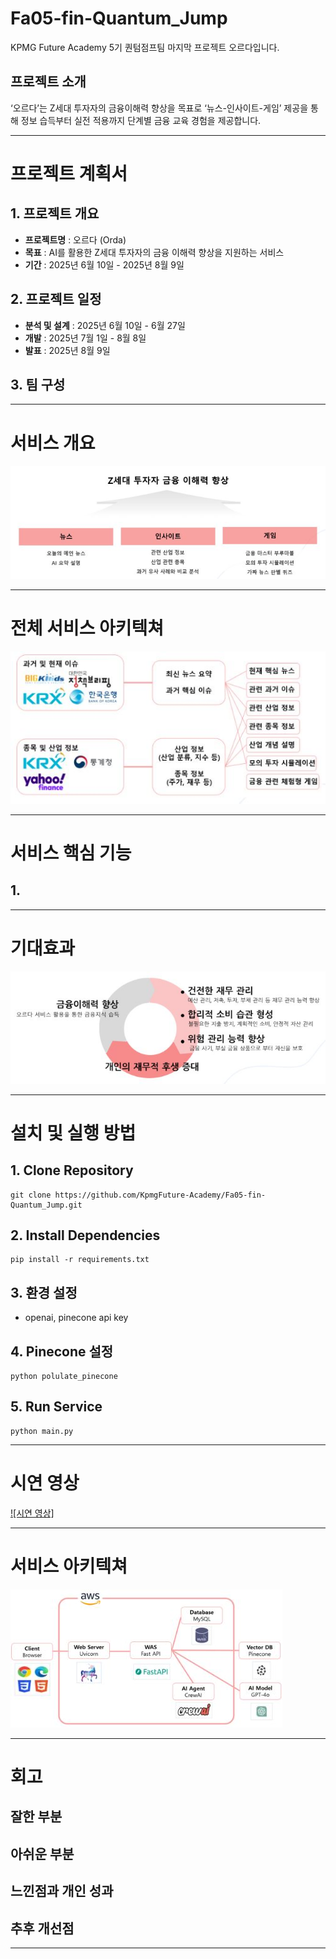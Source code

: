 # Fa05-fin-Quantum_Jump
KPMG Future Academy 5기 퀀텀점프팀 마지막 프로젝트 오르다입니다.

## 프로젝트 소개

‘오르다’는 Z세대 투자자의 금융이해력 향상을 목표로 ‘뉴스-인사이트-게임’ 제공을 통해 정보 습득부터 실전 적용까지 단계별 금융 교육 경험을 제공합니다.

---------------------------------------

# 프로젝트 계획서

## 1. 프로젝트 개요
- **프로젝트명** : 오르다 (Orda)
- **목표** : AI를 활용한 Z세대 투자자의 금융 이해력 향상을 지원하는 서비스
- **기간** : 2025년 6월 10일 - 2025년 8월 9일

## 2. 프로젝트 일정
- **분석 및 설계** : 2025년 6월 10일 - 6월 27일
- **개발** : 2025년 7월 1일 - 8월 8일
- **발표** : 2025년 8월 9일

## 3. 팀 구성

---------------------------------------

# 서비스 개요
<img src="./readme_src/service_intro.JPG" alt="intro"/>

---------------------------------------

# 전체 서비스 아키텍쳐
<img src="./readme_src/service_scenario.JPG" alt="scenario"/>

---------------------------------------

# 서비스 핵심 기능

## 1. 

---------------------------------------

# 기대효과
<img src="./readme_src/service_benefit.JPG" alt="benefit"/>

---------------------------------------

# 설치 및 실행 방법

## 1. Clone Repository
```
git clone https://github.com/KpmgFuture-Academy/Fa05-fin-Quantum_Jump.git
```

## 2. Install Dependencies
```
pip install -r requirements.txt
```

## 3. 환경 설정
- openai, pinecone api key

## 4. Pinecone 설정
```
python polulate_pinecone
```

## 5. Run Service
```
python main.py
```

---------------------------------------

# 시연 영상
[![시연 영상]](./readme_src/orda_pjt.mp4)

---------------------------------------

# 서비스 아키텍쳐
<img src="./readme_src/service_arc.JPG" alt="architecture"/>

---------------------------------------

# 회고

## 잘한 부분


## 아쉬운 부분


## 느낀점과 개인 성과


## 추후 개선점

---------------------------------------